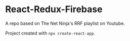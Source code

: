 # React-Redux-Firebase

A repo based on The Net Ninja's RRF playlist on Youtube.

Project created with `npx create-react-app`.
